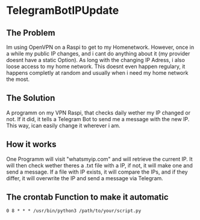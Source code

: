 # TelegramBotIPUpdate

## The Problem
Im using OpenVPN on a Raspi to get to my Homenetwork. However, once in a while my public IP changes, and i cant do anything about it (my provider doesnt have a static Option).
As long with the changing IP Adress, i also loose access to my home network. This doesnt even happen regulary, it happens completly at random and usually when i need my home network the most.

## The Solution
A programm on my VPN Raspi, that checks daily wether my IP changed or not. If it did, it tells a Telegram Bot to send me a message with the new IP. This way, ican easily change it wherever i am.

## How it works
One Programm will visit "whatsmyip.com" and will retrieve the current IP. It will then check wether theres a .txt file with a IP, if not, it will make one and send a message. If a file with IP exists, it will compare the IPs, and if they differ, it will overwrite the IP and send a message via Telegram.

## The crontab Function to make it automatic
```
0 8 * * * /usr/bin/python3 /path/to/your/script.py

```
